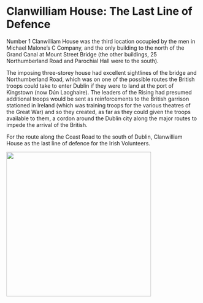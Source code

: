# Clanwilliam House: The Last Line of Defence

Number 1 Clanwilliam House was the third location occupied by the men in Michael
Malone’s C Company, and the only building to the north of the Grand Canal at
Mount Street Bridge (the other buildings, 25 Northumberland Road and Parochial
Hall were to the south). 

The imposing three-storey house had excellent sightlines of the bridge and
Northumberland Road, which was on one of the possible routes the British troops
could take to enter Dublin if they were to land at the port of Kingstown (now
Dún Laoghaire). The leaders of the Rising had presumed additional troops would
be sent as reinforcements to the British garrison stationed in Ireland (which
was training troops for the various theatres of the Great War) and so they
created, as far as they could given the troops available to them, a cordon
around the Dublin city along the major routes to impede the arrival of the
British.

For the route along the Coast Road to the south of Dublin, Clanwilliam House as
the last line of defence for the Irish Volunteers.

<img src="../media/forrester_route.png" width="377"/>

